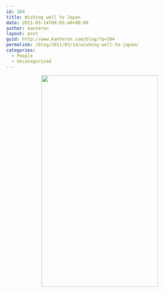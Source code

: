```yaml
---
id: 384
title: Wishing well to Japan
date: 2011-03-14T09:05:40+00:00
author: kanteron
layout: post
guid: http://www.kanteron.com/blog/?p=384
permalink: /blog/2011/03/14/wishing-well-to-japan/
categories:
  - People
  - Uncategorized
---
```

<p style="text-align: center">
  <img class="aligncenter" title="Japan, the world hears you" src="http://www.heralddeparis.com/wp-content/uploads/2011/03/japan.png" alt="" width="315" height="571" />
</p>